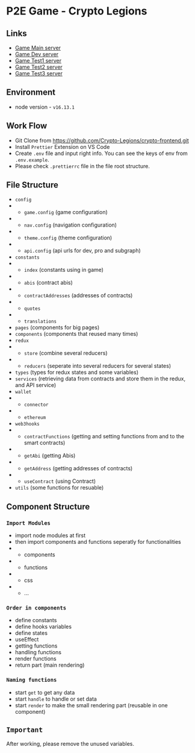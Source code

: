 # P2E Game - Crypto Legions

## Links

- [Game Main server](https://play.cryptolegions.app/)
- [Game Dev server](https://dev.cryptolegions.app/)
- [Game Test1 server](https://test1.cryptolegions.app/)
- [Game Test2 server](https://test2.cryptolegions.app/)
- [Game Test3 server](https://test3.cryptolegions.app/)

## Environment

- node version - `v16.13.1`

## Work Flow

- Git Clone from https://github.com/Crypto-Legions/crypto-frontend.git
- Install `Prettier` Extension on VS Code
- Create `.env` file and input right info. You can see the keys of env from `.env.example`.
- Please check `.prettierrc` file in the file root structure.

## File Structure

- `config`
- - `game.config` (game configuration)
- - `nav.config` (navigation configuration)
- - `theme.config` (theme configuration)
- - `api.config` (api urls for dev, pro and subgraph)
- `constants`
- - `index` (constants using in game)
- - `abis` (contract abis)
- - `contractAddresses` (addresses of contracts)
- - `quotes`
- - `translations`
- `pages` (components for big pages)
- `components` (components that reused many times)
- `redux`
- - `store` (combine several reducers)
- - `reducers` (seperate into several reducers for several states)
- `types` (types for redux states and some variables)
- `services` (retrieving data from contracts and store them in the redux, and API service)
- `wallet`
- - `connector`
- - `ethereum`
- `web3hooks`
- - `contractFunctions` (getting and setting functions from and to the smart contracts)
- - `getAbi` (getting Abis)
- - `getAddress` (getting addresses of contracts)
- - `useContract` (using Contract)
- `utils` (some functions for resuable)

## Component Structure

### `Import Modules`

- import node modules at first
- then import components and functions seperatly for functionalities
- - components
- - functions
- - css
- - ...

### `Order in components`

- define constants
- define hooks variables
- define states
- useEffect
- getting functions
- handling functions
- render functions
- return part (main rendering)

### `Naming functions`

- start `get` to get any data
- start `handle` to handle or set data
- start `render` to make the small rendering part (reusable in one component)

## `Important`

After working, please remove the unused variables.
